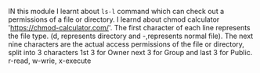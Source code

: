 IN this module I learnt about `ls-l` command which can check out a permissions of a file or directory. I learnd about chmod calculator 'https://chmod-calculator.com/'.
The first character of each line represents the file type. (d, represents directory and -,represents normal file).
The next nine characters are the actual access permissions of the file or directory, split into 3 characters 1st 3 for Owner next 3 for Group and last 3 for Public.
r-read, w-wrie, x-execute
